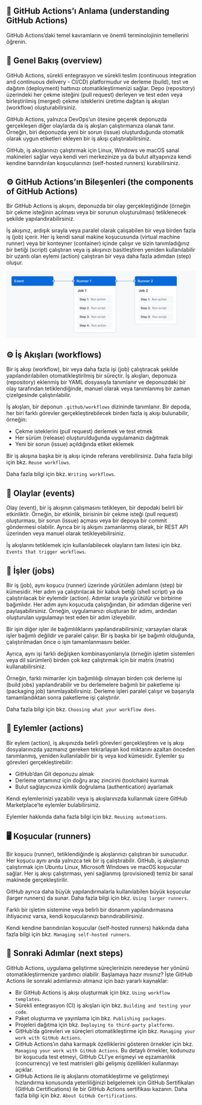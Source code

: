## 📖 GitHub Actions’ı Anlama (understanding GitHub Actions)

GitHub Actions’daki temel kavramların ve önemli terminolojinin temellerini öğrenin.

## 📝 Genel Bakış (overview)

GitHub Actions, sürekli entegrasyon ve sürekli teslim (continuous integration and continuous delivery - CI/CD) platformudur ve derleme (build), test ve dağıtım (deployment) hattınızı otomatikleştirmenizi sağlar. Depo (repository) üzerindeki her çekme isteğini (pull request) derleyen ve test eden veya birleştirilmiş (merged) çekme isteklerini üretime dağıtan iş akışları (workflow) oluşturabilirsiniz.

GitHub Actions, yalnızca DevOps’un ötesine geçerek deponuzda gerçekleşen diğer olaylarda da iş akışları çalıştırmanıza olanak tanır. Örneğin, biri deponuzda yeni bir sorun (issue) oluşturduğunda otomatik olarak uygun etiketleri ekleyen bir iş akışı çalıştırabilirsiniz.

GitHub, iş akışlarınızı çalıştırmak için Linux, Windows ve macOS sanal makineleri sağlar veya kendi veri merkezinize ya da bulut altyapınıza kendi kendine barındırılan koşucularınızı (self-hosted runners) kurabilirsiniz.

## ⚙️ GitHub Actions’ın Bileşenleri (the components of GitHub Actions)

Bir GitHub Actions iş akışını, deponuzda bir olay gerçekleştiğinde (örneğin bir çekme isteğinin açılması veya bir sorunun oluşturulması) tetiklenecek şekilde yapılandırabilirsiniz.

İş akışınız, ardışık sırayla veya paralel olarak çalışabilen bir veya birden fazla iş (job) içerir. Her iş kendi sanal makine koşucusunda (virtual machine runner) veya bir konteyner (container) içinde çalışır ve sizin tanımladığınız bir betiği (script) çalıştıran veya iş akışınızı basitleştiren yeniden kullanılabilir bir uzantı olan eylemi (action) çalıştıran bir veya daha fazla adımdan (step) oluşur.

![alt text](image-6.png)

## ⚙️ İş Akışları (workflows)

Bir iş akışı (workflow), bir veya daha fazla işi (job) çalıştıracak şekilde yapılandırılabilen otomatikleştirilmiş bir süreçtir. İş akışları, deponuza (repository) eklenmiş bir YAML dosyasıyla tanımlanır ve deponuzdaki bir olay tarafından tetiklendiğinde, manuel olarak veya tanımlanmış bir zaman çizelgesinde çalıştırılabilir.

İş akışları, bir deponun `.github/workflows` dizininde tanımlanır. Bir depoda, her biri farklı görevler gerçekleştirebilecek birden fazla iş akışı bulunabilir, örneğin:

* Çekme isteklerini (pull request) derlemek ve test etmek
* Her sürüm (release) oluşturulduğunda uygulamanızı dağıtmak
* Yeni bir sorun (issue) açıldığında etiket eklemek

Bir iş akışına başka bir iş akışı içinde referans verebilirsiniz. Daha fazla bilgi için bkz. `Reuse workflows`.

Daha fazla bilgi için bkz. `Writing workflows`.

## 🎯 Olaylar (events)

Olay (event), bir iş akışının çalışmasını tetikleyen, bir depodaki belirli bir etkinliktir. Örneğin, bir etkinlik, birisinin bir çekme isteği (pull request) oluşturması, bir sorun (issue) açması veya bir depoya bir commit göndermesi olabilir. Ayrıca bir iş akışını zamanlanmış olarak, bir REST API üzerinden veya manuel olarak tetikleyebilirsiniz.

İş akışlarını tetiklemek için kullanılabilecek olayların tam listesi için bkz. `Events that trigger workflows`.

## 🧩 İşler (jobs)

Bir iş (job), aynı koşucu (runner) üzerinde yürütülen adımların (step) bir kümesidir. Her adım ya çalıştırılacak bir kabuk betiği (shell script) ya da çalıştırılacak bir eylemdir (action). Adımlar sırayla yürütülür ve birbirine bağımlıdır. Her adım aynı koşucuda çalıştığından, bir adımdan diğerine veri paylaşabilirsiniz. Örneğin, uygulamanızı oluşturan bir adımı, ardından oluşturulan uygulamayı test eden bir adım izleyebilir.

Bir işin diğer işler ile bağımlılıklarını yapılandırabilirsiniz; varsayılan olarak işler bağımlı değildir ve paralel çalışır. Bir iş başka bir işe bağımlı olduğunda, çalıştırılmadan önce o işin tamamlanmasını bekler.

Ayrıca, aynı işi farklı değişken kombinasyonlarıyla (örneğin işletim sistemleri veya dil sürümleri) birden çok kez çalıştırmak için bir matris (matrix) kullanabilirsiniz.

Örneğin, farklı mimariler için bağımlılığı olmayan birden çok derleme işi (build jobs) yapılandırabilir ve bu derlemelere bağımlı bir paketleme işi (packaging job) tanımlayabilirsiniz. Derleme işleri paralel çalışır ve başarıyla tamamlandıktan sonra paketleme işi çalıştırılır.

Daha fazla bilgi için bkz. `Choosing what your workflow does`.

## 🔧 Eylemler (actions)

Bir eylem (action), iş akışınızda belirli görevleri gerçekleştiren ve iş akışı dosyalarınızda yazmanız gereken tekrarlayan kod miktarını azaltan önceden tanımlanmış, yeniden kullanılabilir bir iş veya kod kümesidir. Eylemler şu görevleri gerçekleştirebilir:

* GitHub’dan Git deponuzu almak
* Derleme ortamınız için doğru araç zincirini (toolchain) kurmak
* Bulut sağlayıcınıza kimlik doğrulama (authentication) ayarlamak

Kendi eylemlerinizi yazabilir veya iş akışlarınızda kullanmak üzere GitHub Marketplace’te eylemler bulabilirsiniz.

Eylemler hakkında daha fazla bilgi için bkz. `Reusing automations`.

## 🖥️ Koşucular (runners)

Bir koşucu (runner), tetiklendiğinde iş akışlarınızı çalıştıran bir sunucudur. Her koşucu aynı anda yalnızca tek bir iş çalıştırabilir. GitHub, iş akışlarınızı çalıştırmak için Ubuntu Linux, Microsoft Windows ve macOS koşucular sağlar. Her iş akışı çalıştırması, yeni sağlanmış (provisioned) temiz bir sanal makinede gerçekleştirilir.

GitHub ayrıca daha büyük yapılandırmalarla kullanılabilen büyük koşucular (larger runners) da sunar. Daha fazla bilgi için bkz. `Using larger runners`.

Farklı bir işletim sistemine veya belirli bir donanım yapılandırmasına ihtiyacınız varsa, kendi koşucularınızı barındırabilirsiniz.

Kendi kendine barındırılan koşucular (self-hosted runners) hakkında daha fazla bilgi için bkz. `Managing self-hosted runners`.

## 🚀 Sonraki Adımlar (next steps)

GitHub Actions, uygulama geliştirme süreçlerinizin neredeyse her yönünü otomatikleştirmenize yardımcı olabilir. Başlamaya hazır mısınız? İşte GitHub Actions ile sonraki adımlarınızı atmanız için bazı yararlı kaynaklar:

* Bir GitHub Actions iş akışı oluşturmak için bkz. `Using workflow templates`.
* Sürekli entegrasyon (CI) iş akışları için bkz. `Building and testing your code`.
* Paket oluşturma ve yayınlama için bkz. `Publishing packages`.
* Projeleri dağıtma için bkz. `Deploying to third-party platforms`.
* GitHub’da görevleri ve süreçleri otomatikleştirme için bkz. `Managing your work with GitHub Actions`.
* GitHub Actions’ın daha karmaşık özelliklerini gösteren örnekler için bkz. `Managing your work with GitHub Actions`. Bu detaylı örnekler, kodunuzu bir koşucuda test etmeyi, GitHub CLI’ye erişmeyi ve eşzamanlılık (concurrency) ve test matrisleri gibi gelişmiş özellikleri kullanmayı açıklar.
* GitHub Actions ile iş akışlarını otomatikleştirme ve geliştirmeyi hızlandırma konusunda yeterliliğinizi belgelemek için GitHub Sertifikaları (GitHub Certifications) ile bir GitHub Actions sertifikası kazanın. Daha fazla bilgi için bkz. `About GitHub Certifications`.

